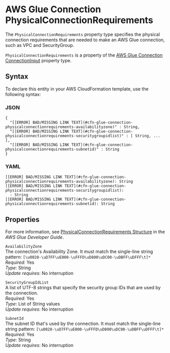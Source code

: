 # AWS Glue Connection PhysicalConnectionRequirements<a name="aws-properties-glue-connection-physicalconnectionrequirements"></a>

<a name="aws-properties-glue-connection-physicalconnectionrequirements-description"></a>The `PhysicalConnectionRequirements` property type specifies the physical connection requirements that are needed to make an AWS Glue connection, such as VPC and SecurityGroup\.

<a name="aws-properties-glue-connection-physicalconnectionrequirements-inheritance"></a> `PhysicalConnectionRequirements` is a property of the [AWS Glue Connection ConnectionInput](aws-properties-glue-connection-connectioninput.md) property type\.

## Syntax<a name="aws-properties-glue-connection-physicalconnectionrequirements-syntax"></a>

To declare this entity in your AWS CloudFormation template, use the following syntax:

### JSON<a name="aws-properties-glue-connection-physicalconnectionrequirements-syntax.json"></a>

```
{
  "[[ERROR] BAD/MISSING LINK TEXT](#cfn-glue-connection-physicalconnectionrequirements-availabilityzone)" : String,
  "[[ERROR] BAD/MISSING LINK TEXT](#cfn-glue-connection-physicalconnectionrequirements-securitygroupidlist)" : [ String, ... ],
  "[[ERROR] BAD/MISSING LINK TEXT](#cfn-glue-connection-physicalconnectionrequirements-subnetid)" : String
}
```

### YAML<a name="aws-properties-glue-connection-physicalconnectionrequirements-syntax.yaml"></a>

```
[[ERROR] BAD/MISSING LINK TEXT](#cfn-glue-connection-physicalconnectionrequirements-availabilityzone): String
[[ERROR] BAD/MISSING LINK TEXT](#cfn-glue-connection-physicalconnectionrequirements-securitygroupidlist): 
  - String
[[ERROR] BAD/MISSING LINK TEXT](#cfn-glue-connection-physicalconnectionrequirements-subnetid): String
```

## Properties<a name="aws-properties-glue-connection-physicalconnectionrequirements-properties"></a>

For more information, see [PhysicalConnectionRequirements Structure](http://docs.aws.amazon.com/glue/latest/dg/aws-glue-api-catalog-connections.html#aws-glue-api-catalog-connections-PhysicalConnectionRequirements) in the *AWS Glue Developer Guide*\.

`AvailabilityZone`  
The connection's Availability Zone\. It must match the single\-line string pattern: `[\u0020-\uD7FF\uE000-\uFFFD\uD800\uDC00-\uDBFF\uDFFF\t]*`  
 *Required*: Yes  
 *Type*: String  
 *Update requires*: No interruption 

`SecurityGroupIdList`  
A list of UTF\-8 strings that specify the security group IDs that are used by the connection\.  
 *Required*: Yes  
 *Type*: List of String values  
 *Update requires*: No interruption 

`SubnetId`  
The subnet ID that's used by the connection\. It must match the single\-line string pattern: `[\u0020-\uD7FF\uE000-\uFFFD\uD800\uDC00-\uDBFF\uDFFF\t]*`  
 *Required*: Yes  
 *Type*: String  
 *Update requires*: No interruption 